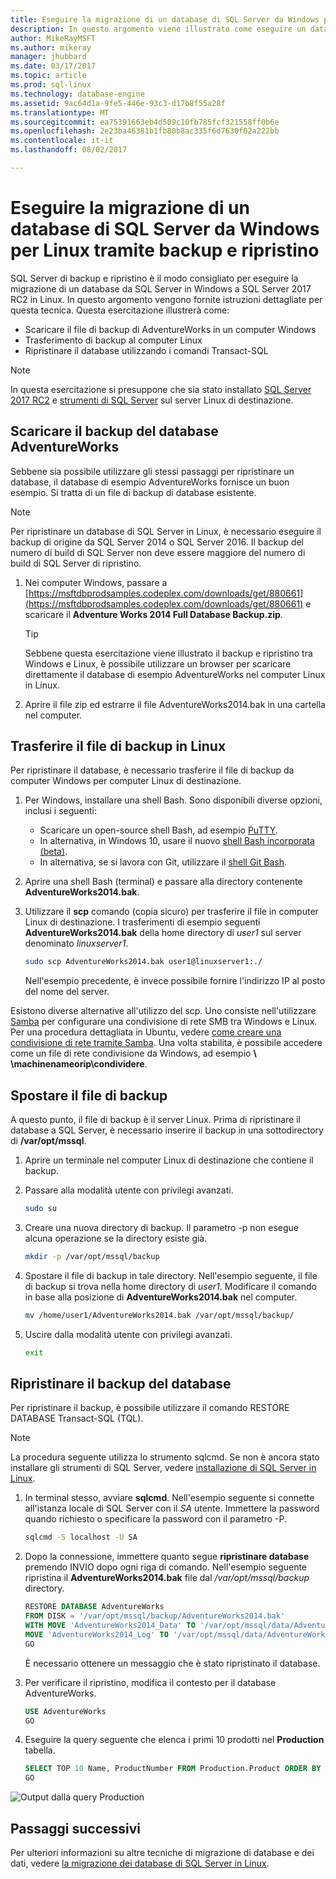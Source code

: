 ```yaml
---
title: Eseguire la migrazione di un database di SQL Server da Windows per Linux | Documenti Microsoft
description: In questo argomento viene illustrato come eseguire un database di SQL Server backup in Windows e ripristinarlo in un computer Linux in esecuzione SQL Server 2017 RC2.
author: MikeRayMSFT
ms.author: mikeray
manager: jhubbard
ms.date: 03/17/2017
ms.topic: article
ms.prod: sql-linux
ms.technology: database-engine
ms.assetid: 9ac64d1a-9fe5-446e-93c3-d17b8f55a28f
ms.translationtype: MT
ms.sourcegitcommit: ea75391663eb4d509c10fb785fcf321558ff0b6e
ms.openlocfilehash: 2e23ba46381b1fb80b8ac335f6d7630f02a222bb
ms.contentlocale: it-it
ms.lasthandoff: 08/02/2017

---
```

# <a name="migrate-a-sql-server-database-from-windows-to-linux-using-backup-and-restore"></a>Eseguire la migrazione di un database di SQL Server da Windows per Linux tramite backup e ripristino

SQL Server di backup e ripristino è il modo consigliato per eseguire la migrazione di un database da SQL Server in Windows a SQL Server 2017 RC2 in Linux. In questo argomento vengono fornite istruzioni dettagliate per questa tecnica. Questa esercitazione illustrerà come:

- Scaricare il file di backup di AdventureWorks in un computer Windows
- Trasferimento di backup al computer Linux
- Ripristinare il database utilizzando i comandi Transact-SQL

> [!NOTE] 
> In questa esercitazione si presuppone che sia stato installato [SQL Server 2017 RC2](sql-server-linux-setup.md) e [strumenti di SQL Server](sql-server-linux-setup-tools.md) sul server Linux di destinazione.

## <a name="download-the-adventureworks-database-backup"></a>Scaricare il backup del database AdventureWorks

Sebbene sia possibile utilizzare gli stessi passaggi per ripristinare un database, il database di esempio AdventureWorks fornisce un buon esempio. Si tratta di un file di backup di database esistente.

>[!NOTE] 
> Per ripristinare un database di SQL Server in Linux, è necessario eseguire il backup di origine da SQL Server 2014 o SQL Server 2016. Il backup del numero di build di SQL Server non deve essere maggiore del numero di build di SQL Server di ripristino.  

1. Nei computer Windows, passare a [https://msftdbprodsamples.codeplex.com/downloads/get/880661](https://msftdbprodsamples.codeplex.com/downloads/get/880661) e scaricare il **Adventure Works 2014 Full Database Backup.zip**.

   > [!TIP] 
   > Sebbene questa esercitazione viene illustrato il backup e ripristino tra Windows e Linux, è possibile utilizzare un browser per scaricare direttamente il database di esempio AdventureWorks nel computer Linux in Linux.

2. Aprire il file zip ed estrarre il file AdventureWorks2014.bak in una cartella nel computer.

## <a name="transfer-the-backup-file-to-linux"></a>Trasferire il file di backup in Linux

Per ripristinare il database, è necessario trasferire il file di backup da computer Windows per computer Linux di destinazione.

1. Per Windows, installare una shell Bash. Sono disponibili diverse opzioni, inclusi i seguenti:

   - Scaricare un open-source shell Bash, ad esempio [PuTTY](http://www.putty.org/).
   - In alternativa, in Windows 10, usare il nuovo [shell Bash incorporata (beta)](https://msdn.microsoft.com/en-us/commandline/wsl/about).
   - In alternativa, se si lavora con Git, utilizzare il [shell Git Bash](https://git-scm.com/downloads).

2. Aprire una shell Bash (terminal) e passare alla directory contenente **AdventureWorks2014.bak**.

3. Utilizzare il **scp** comando (copia sicuro) per trasferire il file in computer Linux di destinazione. I trasferimenti di esempio seguenti **AdventureWorks2014.bak** della home directory di *user1* sul server denominato *linuxserver1*.

   ```bash
   sudo scp AdventureWorks2014.bak user1@linuxserver1:./
   ```
   
   Nell'esempio precedente, è invece possibile fornire l'indirizzo IP al posto del nome del server.

Esistono diverse alternative all'utilizzo del scp. Uno consiste nell'utilizzare [Samba](https://help.ubuntu.com/community/Samba) per configurare una condivisione di rete SMB tra Windows e Linux. Per una procedura dettagliata in Ubuntu, vedere [come creare una condivisione di rete tramite Samba](https://help.ubuntu.com/community/How%20to%20Create%20a%20Network%20Share%20Via%20Samba%20Via%20CLI%20%28Command-line%20interface/Linux%20Terminal%29%20-%20Uncomplicated,%20Simple%20and%20Brief%20Way!). Una volta stabilita, è possibile accedere come un file di rete condivisione da Windows, ad esempio  **\\ \\machinenameorip\\condividere**.

## <a name="move-the-backup-file"></a>Spostare il file di backup

A questo punto, il file di backup è il server Linux. Prima di ripristinare il database a SQL Server, è necessario inserire il backup in una sottodirectory di **/var/opt/mssql**.

1. Aprire un terminale nel computer Linux di destinazione che contiene il backup.

2. Passare alla modalità utente con privilegi avanzati.

   ```bash
   sudo su
   ```

3. Creare una nuova directory di backup. Il parametro -p non esegue alcuna operazione se la directory esiste già.

   ```bash
   mkdir -p /var/opt/mssql/backup
   ```

4. Spostare il file di backup in tale directory. Nell'esempio seguente, il file di backup si trova nella home directory di *user1*. Modificare il comando in base alla posizione di **AdventureWorks2014.bak** nel computer.

   ```bash
   mv /home/user1/AdventureWorks2014.bak /var/opt/mssql/backup/
   ```

5. Uscire dalla modalità utente con privilegi avanzati.

   ```bash
   exit
   ```

## <a name="restore-the-database-backup"></a>Ripristinare il backup del database

Per ripristinare il backup, è possibile utilizzare il comando RESTORE DATABASE Transact-SQL (TQL).

> [!NOTE] 
> La procedura seguente utilizza lo strumento sqlcmd. Se non è ancora stato installare gli strumenti di SQL Server, vedere [installazione di SQL Server in Linux](sql-server-linux-setup.md).

1. In terminal stesso, avviare **sqlcmd**. Nell'esempio seguente si connette all'istanza locale di SQL Server con il *SA* utente. Immettere la password quando richiesto o specificare la password con il parametro -P.

   ```bash
   sqlcmd -S localhost -U SA
   ```

2. Dopo la connessione, immettere quanto segue **ripristinare database** premendo INVIO dopo ogni riga di comando. Nell'esempio seguente ripristina il **AdventureWorks2014.bak** file dal */var/opt/mssql/backup* directory.

   ```sql
   RESTORE DATABASE AdventureWorks
   FROM DISK = '/var/opt/mssql/backup/AdventureWorks2014.bak'
   WITH MOVE 'AdventureWorks2014_Data' TO '/var/opt/mssql/data/AdventureWorks2014_Data.mdf',
   MOVE 'AdventureWorks2014_Log' TO '/var/opt/mssql/data/AdventureWorks2014_Log.ldf'
   GO
   ```

   È necessario ottenere un messaggio che è stato ripristinato il database.

3. Per verificare il ripristino, modifica il contesto per il database AdventureWorks. 

   ```sql
   USE AdventureWorks
   GO
   ```

4. Eseguire la query seguente che elenca i primi 10 prodotti nel **Production** tabella.

   ```sql
   SELECT TOP 10 Name, ProductNumber FROM Production.Product ORDER BY Name
   GO
   ```

![Output dalla query Production](./media/sql-server-linux-migrate-restore-database/sql-server-linux-adventureworks-query.png)

## <a name="next-steps"></a>Passaggi successivi

Per ulteriori informazioni su altre tecniche di migrazione di database e dei dati, vedere [la migrazione dei database di SQL Server in Linux](sql-server-linux-migrate-overview.md). 

